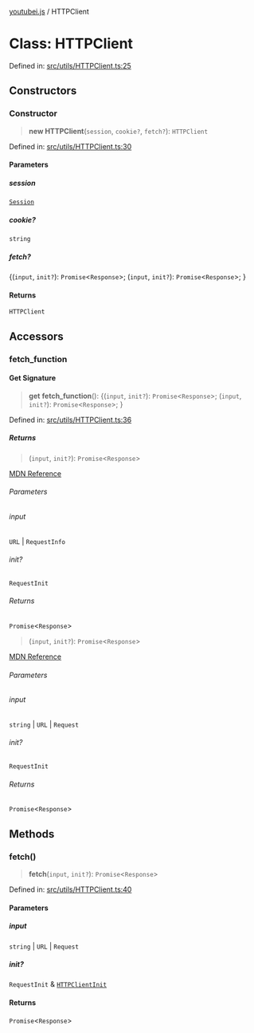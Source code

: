 [youtubei.js](../README.md) / HTTPClient

# Class: HTTPClient

Defined in: [src/utils/HTTPClient.ts:25](https://github.com/LuanRT/YouTube.js/blob/0733f60b57877f6b8b87dfd5cc6195b5085f5c09/src/utils/HTTPClient.ts#L25)

## Constructors

### Constructor

> **new HTTPClient**(`session`, `cookie?`, `fetch?`): `HTTPClient`

Defined in: [src/utils/HTTPClient.ts:30](https://github.com/LuanRT/YouTube.js/blob/0733f60b57877f6b8b87dfd5cc6195b5085f5c09/src/utils/HTTPClient.ts#L30)

#### Parameters

##### session

[`Session`](Session.md)

##### cookie?

`string`

##### fetch?

\{(`input`, `init?`): `Promise`\<`Response`\>; (`input`, `init?`): `Promise`\<`Response`\>; \}

#### Returns

`HTTPClient`

## Accessors

### fetch\_function

#### Get Signature

> **get** **fetch\_function**(): \{(`input`, `init?`): `Promise`\<`Response`\>; (`input`, `init?`): `Promise`\<`Response`\>; \}

Defined in: [src/utils/HTTPClient.ts:36](https://github.com/LuanRT/YouTube.js/blob/0733f60b57877f6b8b87dfd5cc6195b5085f5c09/src/utils/HTTPClient.ts#L36)

##### Returns

> (`input`, `init?`): `Promise`\<`Response`\>

[MDN Reference](https://developer.mozilla.org/docs/Web/API/fetch)

###### Parameters

###### input

`URL` | `RequestInfo`

###### init?

`RequestInit`

###### Returns

`Promise`\<`Response`\>

> (`input`, `init?`): `Promise`\<`Response`\>

[MDN Reference](https://developer.mozilla.org/docs/Web/API/fetch)

###### Parameters

###### input

`string` | `URL` | `Request`

###### init?

`RequestInit`

###### Returns

`Promise`\<`Response`\>

## Methods

### fetch()

> **fetch**(`input`, `init?`): `Promise`\<`Response`\>

Defined in: [src/utils/HTTPClient.ts:40](https://github.com/LuanRT/YouTube.js/blob/0733f60b57877f6b8b87dfd5cc6195b5085f5c09/src/utils/HTTPClient.ts#L40)

#### Parameters

##### input

`string` | `URL` | `Request`

##### init?

`RequestInit` & [`HTTPClientInit`](../interfaces/HTTPClientInit.md)

#### Returns

`Promise`\<`Response`\>
